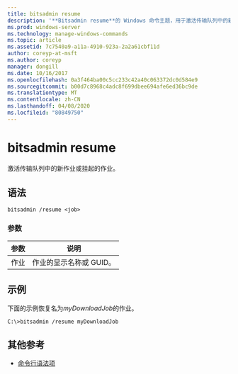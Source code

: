 ```yaml
---
title: bitsadmin resume
description: '**Bitsadmin resume**的 Windows 命令主题，用于激活传输队列中的新作业或挂起的作业。'
ms.prod: windows-server
ms.technology: manage-windows-commands
ms.topic: article
ms.assetid: 7c7540a9-a11a-4910-923a-2a2a61cbf11d
author: coreyp-at-msft
ms.author: coreyp
manager: dongill
ms.date: 10/16/2017
ms.openlocfilehash: 0a3f464ba00c5cc233c42a40c063372dc0d584e9
ms.sourcegitcommit: b00d7c8968c4adc8f699dbee694afe6ed36bc9de
ms.translationtype: MT
ms.contentlocale: zh-CN
ms.lasthandoff: 04/08/2020
ms.locfileid: "80849750"
---
```

# <a name="bitsadmin-resume"></a>bitsadmin resume

激活传输队列中的新作业或挂起的作业。

## <a name="syntax"></a>语法

```
bitsadmin /resume <job>
```

### <a name="parameters"></a>参数

| 参数 | 说明 |
| -------------- | -------------- |
| 作业 | 作业的显示名称或 GUID。 |

## <a name="examples"></a><a name=BKMK_examples></a>示例

下面的示例恢复名为*myDownloadJob*的作业。

```
C:\>bitsadmin /resume myDownloadJob
```

## <a name="additional-references"></a>其他参考

- [命令行语法项](command-line-syntax-key.md)